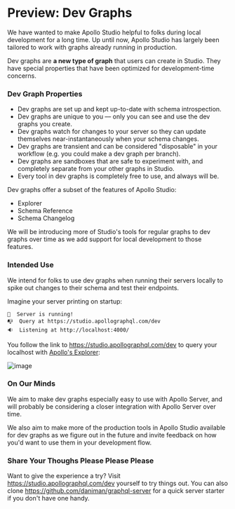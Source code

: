 # Preview: Dev Graphs

We have wanted to make Apollo Studio helpful to folks during local development for a long time. Up until now, Apollo Studio has largely been tailored to work with graphs already running in production.

Dev graphs are **a new type of graph** that users can create in Studio. They have special properties that have been optimized for development-time concerns.

### Dev Graph Properties

- Dev graphs are set up and kept up-to-date with schema introspection.
- Dev graphs are unique to you –– only you can see and use the dev graphs you create.
- Dev graphs watch for changes to your server so they can update themselves near-instantaneously when your schema changes.
- Dev graphs are transient and can be considered "disposable" in your workflow (e.g. you could make a dev graph per branch).
- Dev graphs are sandboxes that are safe to experiment with, and completely separate from your other graphs in Studio.
- Every tool in dev graphs is completely free to use, and always will be.

Dev graphs offer a subset of the features of Apollo Studio:

- Explorer
- Schema Reference
- Schema Changelog

We will be introducing more of Studio's tools for regular graphs to dev graphs over time as we add support for local development to those features.

### Intended Use

We intend for folks to use dev graphs when running their servers locally to spike out changes to their schema and test their endpoints.

Imagine your server printing on startup:

```
🚀  Server is running!
📭  Query at https://studio.apollographql.com/dev
🔉  Listening at http://localhost:4000/
```

You follow the link to https://studio.apollographql.com/dev to query your localhost with [Apollo's Explorer](https://www.apollographql.com/blog/introducing-the-apollo-explorer/):

![image](https://user-images.githubusercontent.com/5922187/94214674-0243d600-fe8f-11ea-9e3b-b08fe7facc90.png)

### On Our Minds

We aim to make dev graphs especially easy to use with Apollo Server, and will probably be considering a closer integration with Apollo Server over time.

We also aim to make more of the production tools in Apollo Studio available for dev graphs as we figure out in the future and invite feedback on how you'd want to use them in your development flow.

### Share Your Thoughs Please Please Please

Want to give the experience a try? Visit https://studio.apollographql.com/dev yourself to try things out. You can also clone https://github.com/daniman/graphql-server for a quick server starter if you don't have one handy.
